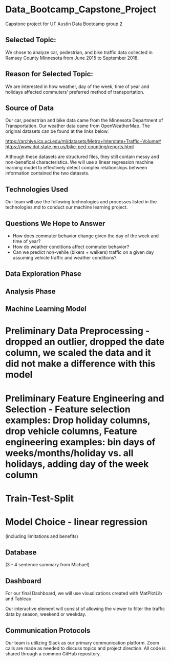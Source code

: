 # Data_Bootcamp_Capstone_Project
Capstone project for UT Austin Data Bootcamp group 2

## Selected Topic:
We chose to analyze car, pedestrian, and bike traffic data collected  in Ramsey County Minnesota from June 2015 to September 2018. 

## Reason for Selected Topic:
We are interested in  how weather, day of the week, time of year and holidays affected commuters’ preferred method of transportation. 

## Source of Data
Our car, pedestrian and bike data came from the Minnesota Department of Transportation. 
Our weather data came from OpenWeatherMap. 
The original datasets can be found at the links below: 

https://archive.ics.uci.edu/ml/datasets/Metro+Interstate+Traffic+Volume#
https://www.dot.state.mn.us/bike-ped-counting/reports.html

Although these datasets are structured files, they still contain messy and non-benefical characteristics. We will use a linear regression machine learning model to effectively detect complex relationships between information contained the two datasets. 

## Technologies Used
Our team will use the following technologies and processes listed in the technologies.md to conduct our machine learning project. 

## Questions We Hope to Answer
- How does commuter behavior change given the day of the week and time of year? 
- How do weather conditions affect commuter behavior? 
- Can we predict non-vehile (bikers + walkers) traffic on a given day assuming vehicle traffic and weather conditions? 

## Data Exploration Phase

## Analysis Phase

## Machine Learning Model
# Preliminary Data Preprocessing - dropped an outlier, dropped the date column, we scaled the data and it did not make a difference with this model
# Preliminary Feature Engineering and Selection - Feature selection examples: Drop holiday columns, drop vehicle columns, Feature engineering examples: bin days of weeks/months/holiday vs. all holidays, adding day of the week column 
# Train-Test-Split
# Model Choice - linear regression 
(including limitations and benefits)

## Database
(3 - 4 sentence summary from Michael)

## Dashboard
For our final Dashboard, we will use visualizations created with MatPlotLib and Tableau. 

Our interactive element will consist of allowing the viewer to filter the traffic data by season, weekend or weekday. 

## Communication Protocols
Our team is utilizing Slack as our primary communication platform. Zoom calls are made as needed to discuss topics and project direction. All code is shared through a common GitHub repository. 
